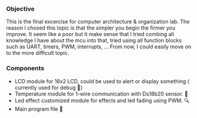 ### Objective

This is the final excercise for computer architecture & organization lab. The reason I chosed this topic is that the simpler you begin the firmer you improve. It seem like a poor but it make sense that I tried combing all knowledge I have about the mcu into that, tried using all function blocks such as UART, timers, PWM, interrupts, ... From now, I could easily move on to the more difficult topic.

### Components

* LCD module for 16x2 LCD, could be used to alert or display something ( currently used for debug 🎃)
* Temperature module for 1-wire communication with Ds18b20 sensor. 📗
* Led effect customized module for effects and led fading using PWM. 🔍
* Main program file 💾



